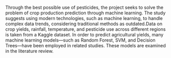 Through the best possible use of pesticides, the project seeks to solve the problem of crop production prediction through machine learning. The study suggests using modern technologies, such as machine learning, to handle complex data trends, considering traditional methods as outdated.Data on crop yields, rainfall, temperature, and pesticide use across different regions is taken from a Kaggle dataset. In order to predict agricultural yields, many machine learning models—such as Random Forest, SVM, and Decision Trees—have been employed in related studies. These models are examined in the literature review.
